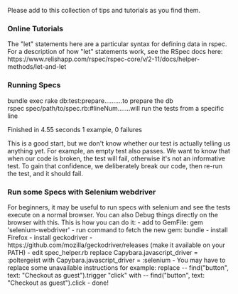 Please add to this collection of tips and tutorials as you find them.

<h3>Online Tutorials</h3>
The "let" statements here are a particular syntax for defining data in rspec. For a description of how "let" statements work, see the RSpec docs here: https://www.relishapp.com/rspec/rspec-core/v/2-11/docs/helper-methods/let-and-let

<h3>Running Specs</h3>
bundle exec rake db:test:prepare..........to prepare the db<br>
rspec spec/path/to/spec.rb:#lineNum.......will run the tests from a specific line<br>

Finished in 4.55 seconds
1 example, 0 failures

This is a good start, but we don't know whether our test is actually telling us anything yet. For example, an empty test also passes. We want to know that when our code is broken, the test will fail, otherwise it's not an informative test. To gain that confidence, we deliberately break our code, then re-run the test, and it should fail.

<h3>Run some Specs with Selenium webdriver</h3>
For beginners, it may be useful to run specs with selenium and see the tests execute on a normal browser. You can also Debug things directly on the browser with this. This is how you can do it:
- add to GemFile:
  gem 'selenium-webdriver'
- run command to fetch the new gem:
  bundle
- install Firefox
- install geckodriver - https://github.com/mozilla/geckodriver/releases (make it available on your PATH)
- edit spec_helper.rb
  replace Capybara.javascript_driver = :poltergeist
  with Capybara.javascript_driver = :selenium
- You may have to replace some unavailable instructions for example:
  replace --  find("button", text: "Checkout as guest").trigger "click"
  with    --  find("button", text: "Checkout as guest").click  
- done!






